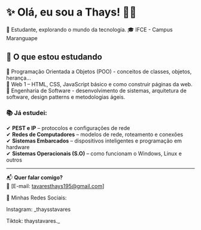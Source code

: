 # ✨ Olá, eu sou a Thays! 👋🏽

🎒 Estudante, explorando o mundo da tecnologia.
🎓  IFCE - Campus Maranguape 

## 🎯 O que estou estudando  

📌 Programação Orientada a Objetos (POO) - conceitos de classes, objetos, herança...  
📌 Web 1 – HTML, CSS, JavaScript básico e como construir páginas da web.
 📌 Engenharia de Software - desenvolvimento de sistemas, arquitetura de software, design patterns e metodologias ágeis.

### 📚 Já estudei:  
✔ **PEST e IP** – protocolos e configurações de rede  
✔ **Redes de Computadores** – modelos de rede, roteamento e conexões  
✔ **Sistemas Embarcados** – dispositivos inteligentes e programação em hardware  
✔ **Sistemas Operacionais (S.O)** – como funcionam o Windows, Linux e outros  

---

📬 **Quer falar comigo?**  
📧 [E-mail: tavaresthays195@gmail.com]

📲 Minhas Redes Sociais:

Instagram: _thaysstavares

Tiktok: thaystavares._
